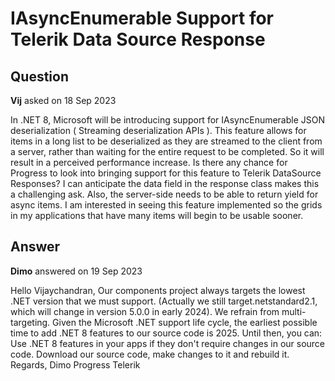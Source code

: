 # IAsyncEnumerable Support for Telerik Data Source Response

## Question

**Vij** asked on 18 Sep 2023

In .NET 8, Microsoft will be introducing support for IAsyncEnumerable JSON deserialization ( Streaming deserialization APIs ). This feature allows for items in a long list to be deserialized as they are streamed to the client from a server, rather than waiting for the entire request to be completed. So it will result in a perceived performance increase. Is there any chance for Progress to look into bringing support for this feature to Telerik DataSource Responses? I can anticipate the data field in the response class makes this a challenging ask. Also, the server-side needs to be able to return yield for async items. I am interested in seeing this feature implemented so the grids in my applications that have many items will begin to be usable sooner.

## Answer

**Dimo** answered on 19 Sep 2023

Hello Vijaychandran, Our components project always targets the lowest .NET version that we must support. (Actually we still target.netstandard2.1, which will change in version 5.0.0 in early 2024). We refrain from multi-targeting. Given the Microsoft .NET support life cycle, the earliest possible time to add .NET 8 features to our source code is 2025. Until then, you can: Use .NET 8 features in your apps if they don't require changes in our source code. Download our source code, make changes to it and rebuild it. Regards, Dimo Progress Telerik

